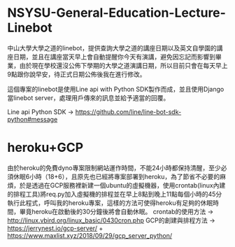 # NSYSU-General-Education-Lecture-Linebot
中山大學大學之道的linebot，提供查詢大學之道的講座日期以及英文自學園的講座日期，並且在講座當天早上會自動提醒你今天有演講，避免因忘記而影響到畢業，由於現在學校還沒公佈下學期的大學之道演講日期，所以目前只會在每天早上9點跟你說早安，待正式日期公佈後我在進行修改。

這個專案的linebot是使用Line api with Python SDK製作而成，並且使用Django當linebot server，處理用戶傳來的訊息並給予適當的回覆。

Line api Python SDK -> https://github.com/line/line-bot-sdk-python#message

# heroku+GCP
由於heroku的免費dyno專案限制網站運作時間，不能24小時都保持清醒，至少必須休眠6小時（18+6），且原先也已經將專案部署到heroku，為了節省不必要的麻煩，於是透過在GCP服務裡新建一個ubuntu的虛擬機器，使用crontab(linux內建的排程工具)將req.py加入虛擬機的排程並在早上8點到晚上11點每個小時的45分執行此程式，呼叫我的heroku專案，這樣的方法可使得heroku有足夠的休眠時間，畢竟heroku在啟動後的30分鐘後將會自動休眠。
crontab的使用方法 -> http://linux.vbird.org/linux_basic/0430cron.php
GCP的創建與排程方法 -> https://jerrynest.io/gcp-server/    +    https://www.maxlist.xyz/2018/09/29/gcp_server_python/
